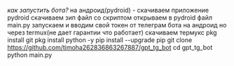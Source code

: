 *как запустить бота?*
на андроид(pydroid) -
  скачиваем приложение pydroid 
  скачиваем зип файл со скриптом
  открываем в pydroid файл main.py
  запускаем и вводим свой токен от телеграм бота
на андроид но через termux(не дает  гарантии что работает)
  скачиваем термукс
  pkg install git
  pkg install python -y
  pip install --upgrade pip
  git clone https://github.com/timoha262836863267887/gpt_tg_bot
  cd gpt_tg_bot
  python main.py
 
